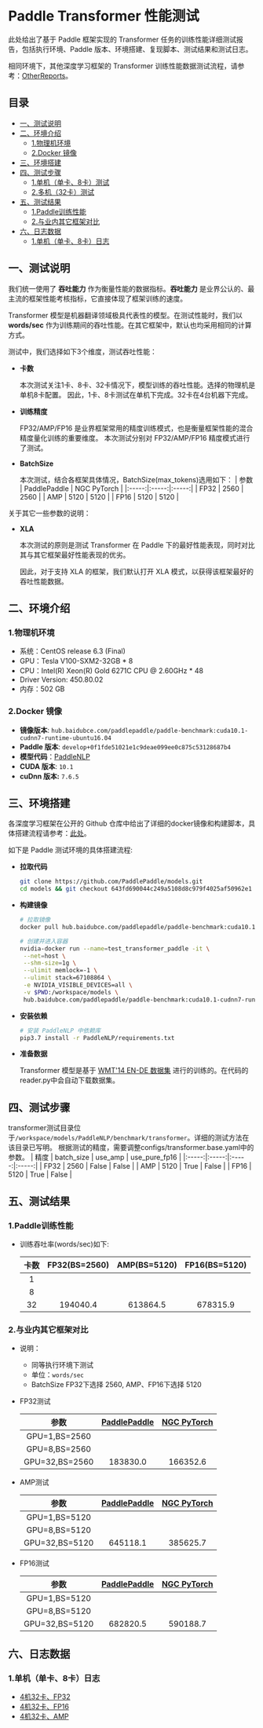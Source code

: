 <!-- omit in toc -->
# Paddle Transformer 性能测试

此处给出了基于 Paddle 框架实现的 Transformer 任务的训练性能详细测试报告，包括执行环境、Paddle 版本、环境搭建、复现脚本、测试结果和测试日志。

相同环境下，其他深度学习框架的 Transformer 训练性能数据测试流程，请参考：[OtherReports](./OtherReports)。

<!-- omit in toc -->
## 目录
- [一、测试说明](#一测试说明)
- [二、环境介绍](#二环境介绍)
  - [1.物理机环境](#1物理机环境)
  - [2.Docker 镜像](#2docker-镜像)
- [三、环境搭建](#三环境搭建)
- [四、测试步骤](#四测试步骤)
  - [1.单机（单卡、8卡）测试](#1单机单卡8卡测试)
  - [2.多机（32卡）测试](#2多机32卡测试)
- [五、测试结果](#五测试结果)
  - [1.Paddle训练性能](#1paddle训练性能)
  - [2.与业内其它框架对比](#2与业内其它框架对比)
- [六、日志数据](#六日志数据)
  - [1.单机（单卡、8卡）日志](#1单机单卡8卡日志)



## 一、测试说明

我们统一使用了 **吞吐能力** 作为衡量性能的数据指标。**吞吐能力** 是业界公认的、最主流的框架性能考核指标，它直接体现了框架训练的速度。

Transformer 模型是机器翻译领域极具代表性的模型。在测试性能时，我们以 **words/sec** 作为训练期间的吞吐性能。在其它框架中，默认也均采用相同的计算方式。

测试中，我们选择如下3个维度，测试吞吐性能：

- **卡数**

   本次测试关注1卡、8卡、32卡情况下，模型训练的吞吐性能。选择的物理机是单机8卡配置。
   因此，1卡、8卡测试在单机下完成。32卡在4台机器下完成。

- **训练精度**

   FP32/AMP/FP16 是业界框架常用的精度训练模式，也是衡量框架性能的混合精度量化训练的重要维度。
   本次测试分别对 FP32/AMP/FP16 精度模式进行了测试。


- **BatchSize**

   本次测试，结合各框架具体情况，BatchSize(max_tokens)选用如下：
   | 参数 | PaddlePaddle | NGC PyTorch |
   |:-----:|:-----:|:-----:|
   | FP32 | 2560 | 2560 |
   | AMP | 5120 | 5120 |
   | FP16 | 5120 | 5120 |

  
关于其它一些参数的说明：

- **XLA**

   本次测试的原则是测试 Transformer 在 Paddle 下的最好性能表现，同时对比其与其它框架最好性能表现的优劣。

   因此，对于支持 XLA 的框架，我们默认打开 XLA 模式，以获得该框架最好的吞吐性能数据。

## 二、环境介绍
### 1.物理机环境

  - 系统：CentOS release 6.3 (Final)
  - GPU：Tesla V100-SXM2-32GB * 8
  - CPU：Intel(R) Xeon(R) Gold 6271C CPU @ 2.60GHz * 48
  - Driver Version: 450.80.02
  - 内存：502 GB

### 2.Docker 镜像

- **镜像版本**: `hub.baidubce.com/paddlepaddle/paddle-benchmark:cuda10.1-cudnn7-runtime-ubuntu16.04`
- **Paddle 版本**: `develop+0f1fde51021e1c9deae099ee0c875c53128687b4`
- **模型代码**：[PaddleNLP](https://github.com/PaddlePaddle/PaddleNLP/tree/develop)
- **CUDA 版本**: `10.1`
- **cuDnn 版本:** `7.6.5`


## 三、环境搭建

各深度学习框架在公开的 Github 仓库中给出了详细的docker镜像和构建脚本，具体搭建流程请参考：[此处](./OtherReports)。

如下是 Paddle 测试环境的具体搭建流程:

- **拉取代码**
  ```bash
  git clone https://github.com/PaddlePaddle/models.git
  cd models && git checkout 643fd690044c249a5108d8c979f4025af50962e1
  ```


- **构建镜像**

   ```bash
   # 拉取镜像
   docker pull hub.baidubce.com/paddlepaddle/paddle-benchmark:cuda10.1-cudnn7-runtime-ubuntu16.04

   # 创建并进入容器
   nvidia-docker run --name=test_transformer_paddle -it \
    --net=host \
    --shm-size=1g \
    --ulimit memlock=-1 \
    --ulimit stack=67108864 \
    -e NVIDIA_VISIBLE_DEVICES=all \
    -v $PWD:/workspace/models \
    hub.baidubce.com/paddlepaddle/paddle-benchmark:cuda10.1-cudnn7-runtime-ubuntu16.04 /bin/bash
   ```

- **安装依赖**
   ```bash
   # 安装 PaddleNLP 中依赖库
   pip3.7 install -r PaddleNLP/requirements.txt
   ```

- **准备数据**

   Transformer 模型是基于 [WMT'14 EN-DE 数据集](https://dumps.wikimedia.org/) 进行的训练的。在代码的reader.py中会自动下载数据集。

## 四、测试步骤

transformer测试目录位于`/workspace/models/PaddleNLP/benchmark/transformer`。详细的测试方法在该目录已写明。
根据测试的精度，需要调整configs/transformer.base.yaml中的参数。
| 精度 | batch_size | use_amp | use_pure_fp16 |
|:-----:|:-----:|:-----:|:-----:|
| FP32 | 2560 | False | False |
| AMP | 5120 | True | False |
| FP16 | 5120 | True | False |


## 五、测试结果

### 1.Paddle训练性能

- 训练吞吐率(words/sec)如下:

   |卡数 | FP32(BS=2560) | AMP(BS=5120) | FP16(BS=5120) |
   |:-----:|:-----:|:-----:|:-----:|
   |1 | |  |  |
   |8 |  |  |  |
   |32 | 194040.4 | 613864.5 | 678315.9 |

### 2.与业内其它框架对比

- 说明：
  - 同等执行环境下测试
  - 单位：`words/sec`
  - BatchSize FP32下选择 2560, AMP、FP16下选择 5120


- FP32测试

  | 参数 | [PaddlePaddle](./Transformer) | [NGC PyTorch](./Transformer/OtherReports/PyTorch) |
  |:-----:|:-----:|:-----:|
  | GPU=1,BS=2560 |  |  |
  | GPU=8,BS=2560 |  |  |
  | GPU=32,BS=2560 | 183830.0 | 166352.6 |


- AMP测试

  | 参数 | [PaddlePaddle](./Transformer) | [NGC PyTorch](./Transformer/OtherReports/PyTorch) |
  |:-----:|:-----:|:-----:|
  | GPU=1,BS=5120 |  |  |
  | GPU=8,BS=5120 |  |  |
  | GPU=32,BS=5120 | 645118.1 | 385625.7 |


- FP16测试

  | 参数 | [PaddlePaddle](./Transformer) | [NGC PyTorch](./Transformer/OtherReports/PyTorch) |
  |:-----:|:-----:|:-----:|
  | GPU=1,BS=5120 |  |  |
  | GPU=8,BS=5120 |  |  |
  | GPU=32,BS=5120 | 682820.5 | 590188.7 |


## 六、日志数据
### 1.单机（单卡、8卡）日志
- [4机32卡、FP32](./logs/paddle_gpu32_fp32_bs2560)
- [4机32卡、FP16](./logs/paddle_gpu32_fp16_bs5120)
- [4机32卡、AMP ](./logs/paddle_gpu32_amp_bs5120)
